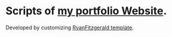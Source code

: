 # Scripts of [my portfolio Website](https://zahramino.github.io/).
Developed by customizing [RyanFitzgerald template](https://github.com/RyanFitzgerald/devportfolio).
